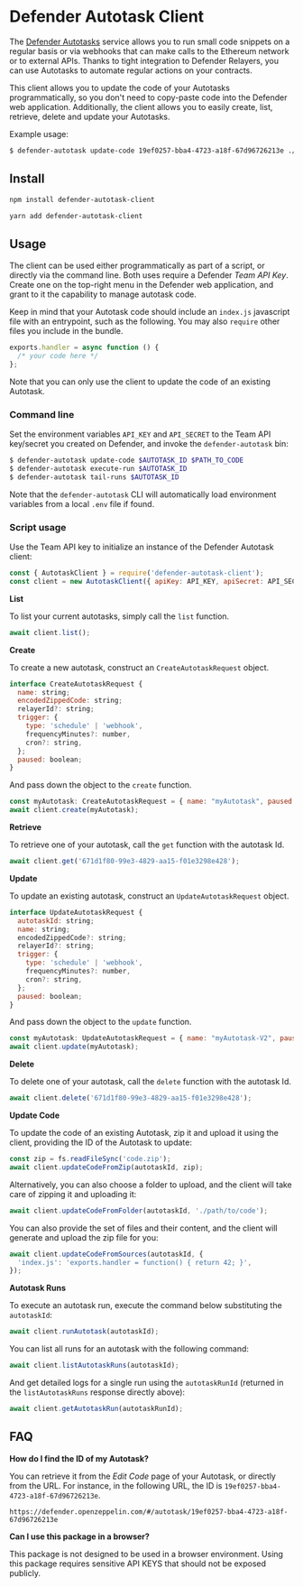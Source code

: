 # Defender Autotask Client

The [Defender Autotasks](https://docs.openzeppelin.com/defender/autotasks) service allows you to run small code snippets on a regular basis or via webhooks that can make calls to the Ethereum network or to external APIs. Thanks to tight integration to Defender Relayers, you can use Autotasks to automate regular actions on your contracts.

This client allows you to update the code of your Autotasks programmatically, so you don't need to copy-paste code into the Defender web application. Additionally, the client allows you to easily create, list, retrieve, delete and update your Autotasks.

Example usage:

```bash
$ defender-autotask update-code 19ef0257-bba4-4723-a18f-67d96726213e ./lib/my-autotask
```

## Install

```bash
npm install defender-autotask-client
```

```bash
yarn add defender-autotask-client
```

## Usage

The client can be used either programmatically as part of a script, or directly via the command line. Both uses require a Defender _Team API Key_. Create one on the top-right menu in the Defender web application, and grant to it the capability to manage autotask code.

Keep in mind that your Autotask code should include an `index.js` javascript file with an entrypoint, such as the following. You may also `require` other files you include in the bundle.

```js
exports.handler = async function () {
  /* your code here */
};
```

Note that you can only use the client to update the code of an existing Autotask.

### Command line

Set the environment variables `API_KEY` and `API_SECRET` to the Team API key/secret you created on Defender, and invoke the `defender-autotask` bin:

```bash
$ defender-autotask update-code $AUTOTASK_ID $PATH_TO_CODE
$ defender-autotask execute-run $AUTOTASK_ID
$ defender-autotask tail-runs $AUTOTASK_ID
```

Note that the `defender-autotask` CLI will automatically load environment variables from a local `.env` file if found.

### Script usage

Use the Team API key to initialize an instance of the Defender Autotask client:

```js
const { AutotaskClient } = require('defender-autotask-client');
const client = new AutotaskClient({ apiKey: API_KEY, apiSecret: API_SECRET });
```

**List**

To list your current autotasks, simply call the `list` function.

```js
await client.list();
```

**Create**

To create a new autotask, construct an `CreateAutotaskRequest` object.

```js
interface CreateAutotaskRequest {
  name: string;
  encodedZippedCode: string;
  relayerId?: string;
  trigger: {
    type: 'schedule' | 'webhook',
    frequencyMinutes?: number,
    cron?: string,
  };
  paused: boolean;
}
```

And pass down the object to the `create` function.

```js
const myAutotask: CreateAutotaskRequest = { name: "myAutotask", paused: false, ... };
await client.create(myAutotask);
```

**Retrieve**

To retrieve one of your autotask, call the `get` function with the autotask Id.

```js
await client.get('671d1f80-99e3-4829-aa15-f01e3298e428');
```

**Update**

To update an existing autotask, construct an `UpdateAutotaskRequest` object.

```js
interface UpdateAutotaskRequest {
  autotaskId: string;
  name: string;
  encodedZippedCode?: string;
  relayerId?: string;
  trigger: {
    type: 'schedule' | 'webhook',
    frequencyMinutes?: number,
    cron?: string,
  };
  paused: boolean;
}
```

And pass down the object to the `update` function.

```js
const myAutotask: UpdateAutotaskRequest = { name: "myAutotask-V2", paused: true, ... };
await client.update(myAutotask);
```

**Delete**

To delete one of your autotask, call the `delete` function with the autotask Id.

```js
await client.delete('671d1f80-99e3-4829-aa15-f01e3298e428');
```

**Update Code**

To update the code of an existing Autotask, zip it and upload it using the client, providing the ID of the Autotask to update:

```js
const zip = fs.readFileSync('code.zip');
await client.updateCodeFromZip(autotaskId, zip);
```

Alternatively, you can also choose a folder to upload, and the client will take care of zipping it and uploading it:

```js
await client.updateCodeFromFolder(autotaskId, './path/to/code');
```

You can also provide the set of files and their content, and the client will generate and upload the zip file for you:

```js
await client.updateCodeFromSources(autotaskId, {
  'index.js': 'exports.handler = function() { return 42; }',
});
```

**Autotask Runs**

To execute an autotask run, execute the command below substituting the `autotaskId`:

```js
await client.runAutotask(autotaskId);
```

You can list all runs for an autotask with the following command:

```js
await client.listAutotaskRuns(autotaskId);
```

And get detailed logs for a single run using the `autotaskRunId` (returned in the `listAutotaskRuns` response directly above):

```js
await client.getAutotaskRun(autotaskRunId);
```

## FAQ

**How do I find the ID of my Autotask?**

You can retrieve it from the _Edit Code_ page of your Autotask, or directly from the URL. For instance, in the following URL, the ID is `19ef0257-bba4-4723-a18f-67d96726213e`.

```
https://defender.openzeppelin.com/#/autotask/19ef0257-bba4-4723-a18f-67d96726213e
```

**Can I use this package in a browser?**

This package is not designed to be used in a browser environment. Using this package requires sensitive API KEYS that should not be exposed publicly.